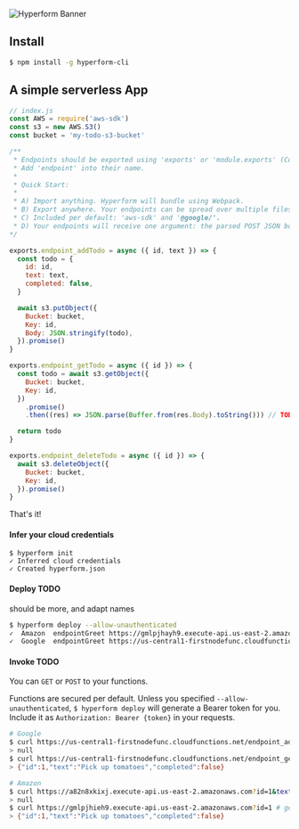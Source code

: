 ![Hyperform Banner](https://github.com/qngapparat/hyperform/blob/master/hyperform-banner.png)

## Install

```sh
$ npm install -g hyperform-cli
```

## A simple serverless App

```js
// index.js
const AWS = require('aws-sdk')
const s3 = new AWS.S3()
const bucket = 'my-todo-s3-bucket'

/**
 * Endpoints should be exported using 'exports' or 'module.exports' (CommonJS)
 * Add 'endpoint' into their name.
 * 
 * Quick Start:
 * 
 * A) Import anything. Hyperform will bundle using Webpack.
 * B) Export anywhere. Your endpoints can be spread over multiple files.
 * C) Included per default: 'aws-sdk' and '@google/'.
 * D) Your endpoints will receive one argument: the parsed POST JSON body, or the GET query string
*/

exports.endpoint_addTodo = async ({ id, text }) => {
  const todo = {
    id: id,
    text: text,
    completed: false,
  }

  await s3.putObject({
    Bucket: bucket,
    Key: id,
    Body: JSON.stringify(todo),
  }).promise()
}

exports.endpoint_getTodo = async ({ id }) => {
  const todo = await s3.getObject({
    Bucket: bucket,
    Key: id,
  })
    .promise()
    .then((res) => JSON.parse(Buffer.from(res.Body).toString())) // TODO

  return todo
}

exports.endpoint_deleteTodo = async ({ id }) => {
  await s3.deleteObject({
    Bucket: bucket,
    Key: id,
  }).promise()
}

```

That's it!

#### Infer your cloud credentials
```
$ hyperform init
✓ Inferred cloud credentials
✓ Created hyperform.json
```

#### Deploy TODO

should be more, and adapt names

```sh 
$ hyperform deploy --allow-unauthenticated
✓  Amazon  endpointGreet https://gmlpjhayh9.execute-api.us-east-2.amazonaws.com
✓  Google  endpointGreet https://us-central1-firstnodefunc.cloudfunctions.net/endpointGreet
```

#### Invoke TODO

You can `GET` or `POST` to your functions. 

Functions are secured per default. Unless you specified `--allow-unauthenticated`, `$ hyperform deploy` will generate a Bearer token for you. Include it as `Authorization: Bearer {token}` in your requests.

```sh
# Google
$ curl https://us-central1-firstnodefunc.cloudfunctions.net/endpoint_addTodo?id=1&text=Pick%20up%tomatoes
> null
$ curl https://us-central1-firstnodefunc.cloudfunctions.net/endpoint_getTodo?id=1
> {"id":1,"text":"Pick up tomatoes","completed":false}

# Amazon
$ curl https://a82n8xkixj.execute-api.us-east-2.amazonaws.com?id=1&text=Pick%20up%tomatoes # addTodo
> null
$ curl https://gmlpjhieh9.execute-api.us-east-2.amazonaws.com?id=1 # getTodo
> {"id":1,"text":"Pick up tomatoes","completed":false}
```
